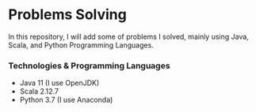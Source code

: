 # Problems Solving

In this repository, I will add some of problems I solved, mainly using Java, Scala, and Python Programming Languages.

### Technologies & Programming Languages
* Java 11 (I use OpenJDK)
* Scala 2.12.7
* Python 3.7 (I use Anaconda)